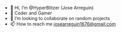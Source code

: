 - 👋 Hi, I’m @HyperBlitzer (Jose Arreguin)
- 👀 Coder and Gamer
- 💞️ I’m looking to collaborate on random projects
- 📫 How to reach me josearreguin1676@gmail.com

<!---
HyperBlitzer/HyperBlitzer is a ✨ special ✨ repository because its `README.md` (this file) appears on your GitHub profile.
You can click the Preview link to take a look at your changes.
--->
